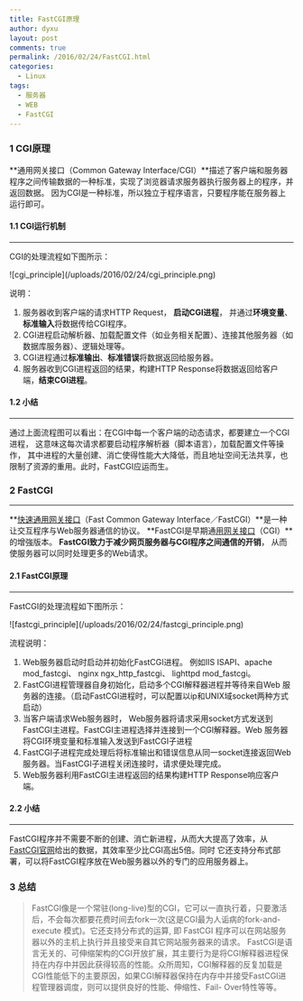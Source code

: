 ```yaml
---
title: FastCGI原理
author: dyxu
layout: post
comments: true
permalink: /2016/02/24/FastCGI.html
categories:
  - Linux
tags:
  - 服务器
  - WEB
  - FastCGI
---
```


### 1 CGI原理

**通用网关接口（Common Gateway Interface/CGI）**描述了客户端和服务器程序之间传输数据的一种标准，实现了浏览器请求服务器执行服务器上的程序，并返回数据。
因为CGI是一种标准，所以独立于程序语言，只要程序能在服务器上运行即可。

#### 1.1 CGI运行机制

--------------------------------

CGI的处理流程如下图所示：

<div class="center" markdown="1">
![cgi_principle](/uploads/2016/02/24/cgi_principle.png)
</div>

说明：

1. 服务器收到客户端的请求HTTP Request， **启动CGI进程**， 并通过**环境变量**、**标准输入**将数据传给CGI程序。
2. CGI进程启动解析器、加载配置文件（如业务相关配置）、连接其他服务器（如数据库服务器）、逻辑处理等。
3. CGI进程通过**标准输出**、**标准错误**将数据返回给服务器。
4. 服务器收到CGI进程返回的结果，构建HTTP Response将数据返回给客户端，**结束CGI进程**。

#### 1.2 小结

--------------------------------

通过上面流程图可以看出：在CGI中每一个客户端的动态请求，都要建立一个CGI进程， 这意味这每次请求都要启动程序解析器（脚本语言），加载配置文件等操作，
其中进程的大量创建、消亡使得性能大大降低，而且地址空间无法共享，也限制了资源的重用。此时，FastCGI应运而生。

### 2 FastCGI

--------------------------------

**[快速通用网关接口](https://zh.wikipedia.org/wiki/FastCGI)（Fast Common Gateway Interface／FastCGI）**是一种让交互程序与Web服务器通信的协议。
**FastCGI是早期通[用网关接口](https://zh.wikipedia.org/wiki/%E9%80%9A%E7%94%A8%E7%BD%91%E5%85%B3%E6%8E%A5%E5%8F%A3)（CGI）**的增強版本。
**FastCGI致力于减少网页服务器与CGI程序之间通信的开销**， 从而使服务器可以同时处理更多的Web请求。

#### 2.1 FastCGI原理

--------------------------------

FastCGI的处理流程如下图所示：

<div class="center" markdown="1">
![fastcgi_principle](/uploads/2016/02/24/fastcgi_principle.png)
</div>

流程说明：

1. Web服务器启动时启动并初始化FastCGI进程。 例如IIS ISAPI、apache mod_fastcgi、 nginx ngx_http_fastcgi、 lighttpd mod_fastcgi。
2. FastCGI进程管理器自身初始化，启动多个CGI解释器进程并等待来自Web 服务器的连接。（启动FastCGI进程时，可以配置以ip和UNIX域socket两种方式启动）
3. 当客户端请求Web服务器时， Web服务器将请求采用socket方式发送到FastCGI主进程。FastCGI主进程选择并连接到一个CGI解释器。Web 服务器将CGI环境变量和标准输入发送到FastCGI子进程
4. FastCGI子进程完成处理后将标准输出和错误信息从同一socket连接返回Web 服务器。当FastCGI子进程关闭连接时，请求便处理完成。
5. Web服务器利用FastCGI主进程返回的结果构建HTTP Response响应客户端。

#### 2.2 小结

--------------------------------

FastCGI程序并不需要不断的创建、消亡新进程，从而大大提高了效率，从[FastCGI官网](http://www.fastcgi.com/drupal/node/6?q=node/15)给出的数据，其效率至少比CGI高出5倍。同时
它还支持分布式部署，可以将FastCGI程序放在Web服务器以外的专门的应用服务器上。

### 3 总结

> FastCGI像是一个常驻(long-live)型的CGI，它可以一直执行着，只要激活后，不会每次都要花费时间去fork一次(这是CGI最为人诟病的fork-and-execute 模式)。它还支持分布式的运算, 即 FastCGI 程序可以在网站服务器以外的主机上执行并且接受来自其它网站服务器来的请求。
> FastCGI是语言无关的、可伸缩架构的CGI开放扩展，其主要行为是将CGI解释器进程保持在内存中并因此获得较高的性能。众所周知，CGI解释器的反复加载是CGI性能低下的主要原因，如果CGI解释器保持在内存中并接受FastCGI进程管理器调度，则可以提供良好的性能、伸缩性、Fail- Over特性等等。